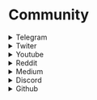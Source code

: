 # Community



<details>

<summary> Telegram</summary>

[https://t.me/+dxYcWAZHnW4yOTg0](https://t.me/+dxYcWAZHnW4yOTg0)

</details>

<details>

<summary> Twiter</summary>

[https://twitter.com/bluetherium](https://twitter.com/bluetherium)

</details>

<details>

<summary> Youtube</summary>

[https://www.youtube.com/channel/UCi9-z3QPLyWfsB8aI-n2bqA](https://www.youtube.com/channel/UCi9-z3QPLyWfsB8aI-n2bqA)

</details>

<details>

<summary>Reddit</summary>

[https://www.reddit.com/user/BluetheriumOfficial](https://www.reddit.com/user/BluetheriumOfficial)

</details>

<details>

<summary>Medium</summary>

[https://medium.com/@bluetheriumofficial](https://medium.com/@bluetheriumofficial)

</details>

<details>

<summary>Discord</summary>

[https://discord.gg/XGppe8vW](https://discord.gg/XGppe8vW)

</details>

<details>

<summary>Github</summary>

[https://github.com/bluetheriumofficial](https://github.com/bluetheriumofficial)

</details>
